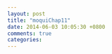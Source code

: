 ```yaml
---
layout: post
title: "moquiChap11"
date: 2014-06-03 10:05:30 +0800
comments: true
categories: 
---
```

